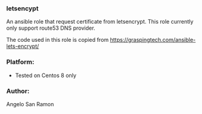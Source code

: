 ### letsencypt
An ansible role that request certificate from letsencrypt. This role currently
only support route53 DNS provider.

The code used in this role is copied from https://graspingtech.com/ansible-lets-encrypt/

### Platform:
* Tested on Centos 8 only

### Author:
Angelo San Ramon